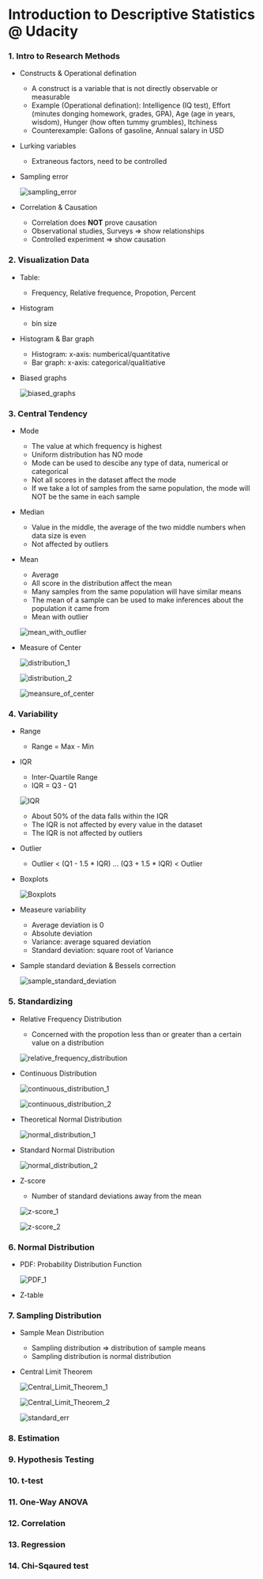 # Introduction to Descriptive Statistics @ Udacity

### 1. Intro to Research Methods

* Constructs & Operational defination
	- A construct is a variable that is not directly observable or measurable
	- Example (Operational defination): Intelligence (IQ test), Effort (minutes donging homework, grades, GPA), Age (age in years, wisdom), Hunger (how often tummy grumbles), Itchiness
	- Counterexample: Gallons of gasoline, Annual salary in USD


* Lurking variables
	- Extraneous factors, need to be controlled


* Sampling error 

	![sampling_error](imgs/IntroStats_1_1.png)


* Correlation & Causation
	- Correlation does **NOT** prove causation
	- Observational studies, Surveys => show relationships
	- Controlled experiment => show causation



### 2. Visualization Data

* Table:
	- Frequency, Relative frequence, Propotion, Percent


* Histogram
	- bin size


* Histogram & Bar graph
	- Histogram: x-axis: numberical/quantitative
	- Bar graph: x-axis: categorical/qualitiative 


* Biased graphs
	
	![biased_graphs](imgs/IntroStats_2_1.png)



### 3. Central Tendency

* Mode
	- The value at which frequency is highest
	- Uniform distribution has NO mode
	- Mode can be used to descibe any type of data, numerical or categorical
	- Not all scores in the dataset affect the mode
	- If we take a lot of samples from the same population, the mode will NOT be  the same in each sample
	
 
* Median
	- Value in the middle, the average of the two middle numbers when data size is even
	- Not affected by outliers 
	

* Mean
	- Average
	- All score in the distribution affect the mean
	- Many samples from the same population will have similar means
	- The mean of a sample can be used to make inferences about the population it came from
	- Mean with outlier

	![mean_with_outlier](imgs/IntroStats_3_1.png)


* Measure of Center

	![distribution_1](imgs/IntroStats_3_2.png)

	![distribution_2](imgs/IntroStats_3_3.png)

	![meansure_of_center](imgs/IntroStats_3_4.png)



### 4. Variability

* Range
	- Range = Max - Min


* IQR
	- Inter-Quartile Range
	- IQR = Q3 - Q1

	![IQR](imgs/IntroStats_4_1.png)

	- About 50% of the data falls within the IQR
	- The IQR is not affected by every value in the dataset
	- The IQR is not affected by outliers 


* Outlier
	- Outlier < (Q1 - 1.5 * IQR) ... (Q3 + 1.5 * IQR) < Outlier


* Boxplots

	![Boxplots](imgs/IntroStats_4_2.png)	


* Measeure variability
	- Average deviation is 0
	- Absolute deviation
	- Variance: average squared deviation
	- Standard deviation: square root of Variance


* Sample standard deviation & Bessels correction

	![sample_standard_deviation](imgs/IntroStats_4_3.png)



### 5. Standardizing

* Relative Frequency Distribution
	- Concerned  with the propotion less than or greater than a certain value on a distribution
	
	![relative_frequency_distribution](imgs/IntroStats_5_1.png)


* Continuous Distribution

	![continuous_distribution_1](imgs/IntroStats_5_2.png)

	![continuous_distribution_2](imgs/IntroStats_5_3.png)


* Theoretical Normal Distribution
	
	![normal_distribution_1](imgs/IntroStats_5_4.png)


* Standard Normal Distribution
	
	![normal_distribution_2](imgs/IntroStats_5_5.png)

	
* Z-score
	- Number of standard deviations away from the mean
	
	![z-score_1](imgs/IntroStats_5_6.png)

	![z-score_2](imgs/IntroStats_5_7.png)


### 6. Normal Distribution

* PDF: Probability Distribution Function

	![PDF_1](imgs/IntroStats_6_1.png)


* Z-table



### 7. Sampling Distribution

* Sample Mean Distribution
	- Sampling distribution => distribution of sample means
	- Sampling distribution is normal distribution


* Central Limit Theorem
	
	![Central_Limit_Theorem_1](imgs/IntroStats_7_1.png)

	![Central_Limit_Theorem_2](imgs/IntroStats_7_2.png)

	![standard_err](imgs/IntroStats_7_3.png)

	

### 8. Estimation

### 9. Hypothesis Testing

### 10. t-test

### 11. One-Way ANOVA

### 12. Correlation

### 13. Regression

### 14. Chi-Sqaured test
